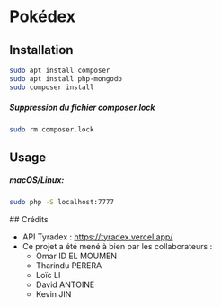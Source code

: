 # Pokédex

## Installation
```zsh
sudo apt install composer
sudo apt install php-mongodb
sudo composer install
```

##### Suppression du fichier composer.lock
```zsh
sudo rm composer.lock
```

## Usage

##### macOS/Linux:
```zsh
sudo php -S localhost:7777
```

## Crédits
- API Tyradex : https://tyradex.vercel.app/
- Ce projet a été mené à bien par les collaborateurs :
    - Omar ID EL MOUMEN
    - Tharindu PERERA
    - Loïc LI
    - David ANTOINE
    - Kevin JIN
